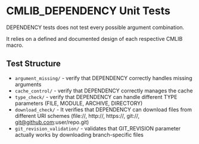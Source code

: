 
# CMLIB_DEPENDENCY Unit Tests

DEPENDENCY tests does not test every possible argument combination.

It relies on a defined and documented design of each respective CMLIB macro.

## Test Structure

- `argument_missing/` - verify that DEPENDENCY correctly handles missing arguments
- `cache_control/`    - verify that DEPENDENCY correctly manages the cache
- `type_check/`       -  verify that DEPENDENCY can handle different TYPE parameters (FILE, MODULE, ARCHIVE, DIRECTORY)
- `download_check/`  - It verifies that DEPENDENCY can download files from different URI schemes (file://, http://, https://, git://, git@github.com:user/repo.git)
- `git_revision_validation/` - validates that GIT_REVISION parameter actually works by downloading branch-specific files